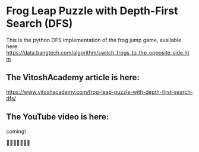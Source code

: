# Frog Leap Puzzle with Depth-First Search (DFS)

This is the python DFS implementation of the frog jump game, available here:
https://data.bangtech.com/algorithm/switch_frogs_to_the_opposite_side.htm

## The VitoshAcademy article is here:
https://www.vitoshacademy.com/frog-leap-puzzle-with-depth-first-search-dfs/

## The YouTube video is here:
coming!

🐸🐸🐸🎴🐸🐸🐸

